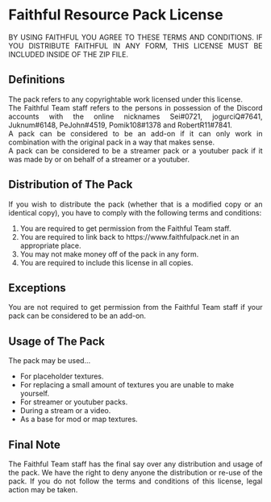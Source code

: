 <div id="English">
	<h1>Faithful Resource Pack License</h1>
	<p align="justify">
		BY USING FAITHFUL YOU AGREE TO THESE TERMS AND CONDITIONS. IF YOU DISTRIBUTE FAITHFUL IN ANY FORM, THIS LICENSE MUST BE INCLUDED INSIDE OF THE ZIP FILE.
	</p>
	<h2>Definitions</h2>
	<p align="justify">
		The pack refers to any copyrightable work licensed under this license.
		<br>
		The Faithful Team staff refers to the persons in possession of the Discord accounts with the online nicknames Sei#0721, jogurciQ#7641, Juknum#6148, PeJohn#4519, Pomik108#1378 and RobertR11#7841.
		<br>
		A pack can be considered to be an add-on if it can only work in combination with the original pack in a way that makes sense.
		<br>
		A pack can be considered to be a streamer pack or a youtuber pack if it was made by or on behalf of a streamer or a youtuber.
	</p>
	<h2>Distribution of The Pack</h2>
	<p align="justify">
		If you wish to distribute the pack (whether that is a modified copy or an identical copy), you have to comply with the following terms and conditions:
		<ol>
			<li>You are required to get permission from the Faithful Team staff.</li>
			<li>You are required to link back to https://www.faithfulpack.net in an appropriate place.</li>
			<li>You may not make money off of the pack in any form.</li>
			<li>You are required to include this license in all copies.</li>
		</ol>
	</p>
	<h2>Exceptions</h2>
	<p align="justify">
		You are not required to get permission from the Faithful Team staff if your pack can be considered to be an add-on.
	</p>
	<h2>Usage of The Pack</h2>
	<p>
		The pack may be used...
		<ul>
			<li>For placeholder textures.</li>
			<li>For replacing a small amount of textures you are unable to make yourself.</li>
			<li>For streamer or youtuber packs.</li>
			<li>During a stream or a video.</li>
			<li>As a base for mod or map textures.</li>
		</ul>
	</p>
	<h2>Final Note</h2>
	<p align="justify">
		The Faithful Team staff has the final say over any distribution and usage of the pack. We have the right to deny anyone the distribution or re-use of the pack. If you do not follow the terms and conditions of this license, legal action may be taken.
	</p>
</div>